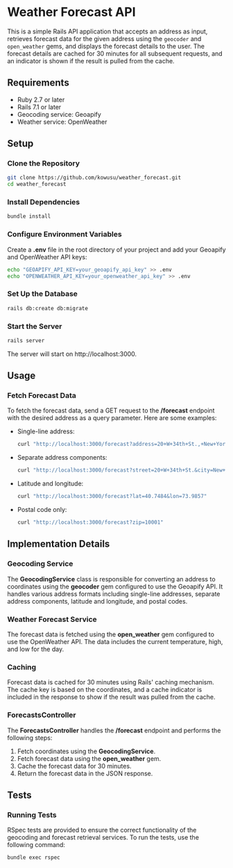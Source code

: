 # Weather Forecast API

This is a simple Rails API application that accepts an address as input, retrieves forecast data for the given address using the `geocoder` and `open_weather` gems, and displays the forecast details to the user. The forecast details are cached for 30 minutes for all subsequent requests, and an indicator is shown if the result is pulled from the cache.

## Requirements

- Ruby 2.7 or later
- Rails 7.1 or later
- Geocoding service: Geoapify
- Weather service: OpenWeather

## Setup

### Clone the Repository

```bash
git clone https://github.com/kowusu/weather_forecast.git
cd weather_forecast
```

### Install Dependencies

```bash
bundle install
```

### Configure Environment Variables

Create a **.env** file in the root directory of your project and add your Geoapify and OpenWeather API keys:

```bash
echo "GEOAPIFY_API_KEY=your_geoapify_api_key" >> .env
echo "OPENWEATHER_API_KEY=your_openweather_api_key" >> .env
```

### Set Up the Database

```bash
rails db:create db:migrate
```

### Start the Server

```bash
rails server
```

The server will start on http://localhost:3000.

## Usage

### Fetch Forecast Data

To fetch the forecast data, send a GET request to the **/forecast** endpoint with the desired address as a query parameter. Here are some examples:

- Single-line address:
  ```bash
  curl "http://localhost:3000/forecast?address=20+W+34th+St.,+New+York,+NY,+10001"
  ```
- Separate address components:
  ```bash
  curl "http://localhost:3000/forecast?street=20+W+34th+St.&city=New+York&state=NY&zip=10001"
  ```
- Latitude and longitude:
  ```bash
  curl "http://localhost:3000/forecast?lat=40.7484&lon=73.9857"
  ```
- Postal code only:
  ```bash
  curl "http://localhost:3000/forecast?zip=10001"
  ```

## Implementation Details

### Geocoding Service

The **GeocodingService** class is responsible for converting an address to coordinates using the **geocoder** gem configured to use the Geoapify API. It handles various address formats including single-line addresses, separate address components, latitude and longitude, and postal codes.

### Weather Forecast Service

The forecast data is fetched using the **open_weather** gem configured to use the OpenWeather API. The data includes the current temperature, high, and low for the day.

### Caching

Forecast data is cached for 30 minutes using Rails' caching mechanism. The cache key is based on the coordinates, and a cache indicator is included in the response to show if the result was pulled from the cache.

### ForecastsController

The **ForecastsController** handles the **/forecast** endpoint and performs the following steps:

1. Fetch coordinates using the **GeocodingService**.
2. Fetch forecast data using the **open_weather** gem.
3. Cache the forecast data for 30 minutes.
4. Return the forecast data in the JSON response.

## Tests

### Running Tests

RSpec tests are provided to ensure the correct functionality of the geocoding and forecast retrieval services. To run the tests, use the following command:
```bash
bundle exec rspec
```